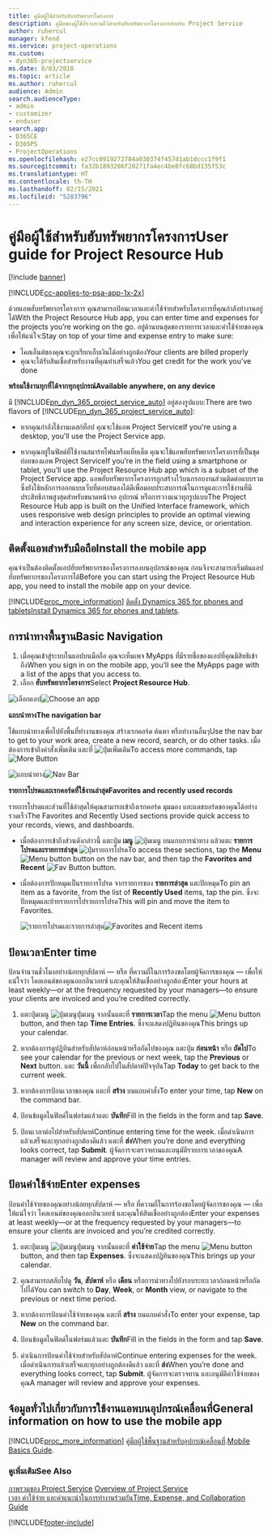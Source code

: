```yaml
---
title: คู่มือผู้ใช้สำหรับฮับทรัพยากรโครงการ
description: คู่มือของผู้ใช้ที่รวบรวมไว้สำหรับฮับทรัพยากรโครงการสำหรับ Project Service
author: ruhercul
manager: kfend
ms.service: project-operations
ms.custom:
- dyn365-projectservice
ms.date: 8/03/2018
ms.topic: article
ms.author: ruhercul
audience: Admin
search.audienceType:
- admin
- customizer
- enduser
search.app:
- D365CE
- D365PS
- ProjectOperations
ms.openlocfilehash: e27cc0919272784a030374f457d1ab1dccc1f9f1
ms.sourcegitcommit: fa32b1893286f20271fa4ec4be8fc68bd135f53c
ms.translationtype: HT
ms.contentlocale: th-TH
ms.lasthandoff: 02/15/2021
ms.locfileid: "5283796"
---
```

# <a name="user-guide-for-project-resource-hub"></a><span data-ttu-id="7b152-103">คู่มือผู้ใช้สำหรับฮับทรัพยากรโครงการ</span><span class="sxs-lookup"><span data-stu-id="7b152-103">User guide for Project Resource Hub</span></span>

[!include [banner](../includes/psa-now-project-operations.md)]

[!INCLUDE[cc-applies-to-psa-app-1x-2x](../includes/cc-applies-to-psa-app-1x-2x.md)]

<span data-ttu-id="7b152-104">ด้วยแอพฮับทรัพยากรโครงการ คุณสามารถป้อนเวลาและค่าใช้จ่ายสำหรับโครงการที่คุณกำลังทำงานอยู่ได้</span><span class="sxs-lookup"><span data-stu-id="7b152-104">With the Project Resource Hub app, you can enter time and expenses for the projects you’re working on the go.</span></span> <span data-ttu-id="7b152-105">อยู่ด้านบนสุดของรายการเวลาและค่าใช้จ่ายของคุณเพื่อให้แน่ใจ:</span><span class="sxs-lookup"><span data-stu-id="7b152-105">Stay on top of your time and expense entry to make sure:</span></span>

- <span data-ttu-id="7b152-106">ไคลเอ็นต์ของคุณจะถูกเรียกเก็บเงินได้อย่างถูกต้อง</span><span class="sxs-lookup"><span data-stu-id="7b152-106">Your clients are billed properly</span></span>
- <span data-ttu-id="7b152-107">คุณจะได้รับสินเชื่อสำหรับงานที่คุณทำเสร็จแล้ว</span><span class="sxs-lookup"><span data-stu-id="7b152-107">You get credit for the work you’ve done</span></span>

<span data-ttu-id="7b152-108">**พร้อมใช้งานทุกที่ได้จากทุกอุปกรณ์**</span><span class="sxs-lookup"><span data-stu-id="7b152-108">**Available anywhere, on any device**</span></span>

<span data-ttu-id="7b152-109">มี [!INCLUDE[pn_dyn_365_project_service_auto](../includes/pn-dyn-365-project-service-auto.md)] อยู่สองรูปแบบ:</span><span class="sxs-lookup"><span data-stu-id="7b152-109">There are two flavors of [!INCLUDE[pn_dyn_365_project_service_auto](../includes/pn-dyn-365-project-service-auto.md)]:</span></span> 

- <span data-ttu-id="7b152-110">หากคุณกำลังใช้งานเดสก์ท็อป คุณจะใช้แอพ Project Service</span><span class="sxs-lookup"><span data-stu-id="7b152-110">If you're using a desktop, you'll use the Project Service app.</span></span> 

- <span data-ttu-id="7b152-111">หากคุณอยู่ในฟิลด์ที่ใช้งานสมาร์ทโฟนหรือแท็บเล็ต คุณจะใช้แอพฮับทรัพยากรโครงการที่เป็นชุดย่อยของแอพ Project Service</span><span class="sxs-lookup"><span data-stu-id="7b152-111">If you’re in the field using a smartphone or tablet, you’ll use the Project Resource Hub app which is a subset of the Project Service  app.</span></span> <span data-ttu-id="7b152-112">แอพฮับทรัพยากรโครงการถูกสร้างไว้บนกรอบงานส่วนติดต่อแบบรวม ซึ่งยังใช้หลักการออกแบบเว็บที่ตอบสนองได้ดีเพื่อมอบประสบการณ์ในการดูและการใช้งานที่มีประสิทธิภาพสูงสุดสำหรับขนาดหน้าจอ อุปกรณ์ หรือการวางแนวทุกรูปแบบ</span><span class="sxs-lookup"><span data-stu-id="7b152-112">The Project Resource Hub app is built on the Unified Interface framework, which uses responsive web design principles to provide an optimal viewing and interaction experience for any screen size, device, or orientation.</span></span> 


## <a name="install-the-mobile-app"></a><span data-ttu-id="7b152-113">ติดตั้งแอพสำหรับมือถือ</span><span class="sxs-lookup"><span data-stu-id="7b152-113">Install the mobile app</span></span>
<span data-ttu-id="7b152-114">คุณจำเป็นต้องติดตั้งแอปฮับทรัพยากรของโครงการลงบนอุปกรณ์ของคุณ ก่อนจึงจะสามารถเริ่มต้นแอปฮับทรัพยากรของโครงการได้</span><span class="sxs-lookup"><span data-stu-id="7b152-114">Before you can start using the Project Resource Hub app, you need to install the mobile app on your device.</span></span> 

[!INCLUDE[proc_more_information](../includes/proc-more-information.md)] <span data-ttu-id="7b152-115">[ติดตั้ง Dynamics 365 for phones and tablets](https://docs.microsoft.com/dynamics365/mobile-app/install-dynamics-365-for-phones-and-tablets)</span><span class="sxs-lookup"><span data-stu-id="7b152-115">[Install Dynamics 365 for phones and tablets](https://docs.microsoft.com/dynamics365/mobile-app/install-dynamics-365-for-phones-and-tablets).</span></span>

## <a name="basic-navigation"></a><span data-ttu-id="7b152-116">การนำทางพื้นฐาน</span><span class="sxs-lookup"><span data-stu-id="7b152-116">Basic Navigation</span></span>
1.  <span data-ttu-id="7b152-117">เมื่อคุณเข้าสู่ระบบในแอปบนมือถือ คุณจะเห็นเพจ MyApps ที่มีรายชื่อของแอปที่คุณมีสิทธิเข้าถึง</span><span class="sxs-lookup"><span data-stu-id="7b152-117">When you sign in on the mobile app, you’ll see the MyApps page with a list of the apps that you access to.</span></span> 
2.  <span data-ttu-id="7b152-118">เลือก **ฮับทรัพยากรโครงการ**</span><span class="sxs-lookup"><span data-stu-id="7b152-118">Select **Project Resource Hub**.</span></span>

<span data-ttu-id="7b152-119">![เลือกแอป](media/chooseApp_1.png "เลือกแอป")</span><span class="sxs-lookup"><span data-stu-id="7b152-119">![Choose an app](media/chooseApp_1.png "Choose an app")</span></span>

<span data-ttu-id="7b152-120">**แถบนำทาง**</span><span class="sxs-lookup"><span data-stu-id="7b152-120">**The navigation bar**</span></span>

<span data-ttu-id="7b152-121">ใช้แถบนำทางเพื่อไปยังพื้นที่ทำงานของคุณ สร้างเรกคอร์ด ค้นหา หรือทำงานอื่นๆ</span><span class="sxs-lookup"><span data-stu-id="7b152-121">Use the nav bar to get to your work area, create a new record, search, or do other tasks.</span></span> <span data-ttu-id="7b152-122">เมื่อต้องการเข้าถึงคำสั่งเพิ่มเติม แตะที่ ![ปุ่มเพิ่มเติม](media/MoreButton.png "ปุ่มเพิ่มเติม")</span><span class="sxs-lookup"><span data-stu-id="7b152-122">To access more commands, tap ![More Button](media/MoreButton.png "More Button")</span></span>

<span data-ttu-id="7b152-123">![แถบนำทาง](media/NavBar_2.png "แถบนำทาง")</span><span class="sxs-lookup"><span data-stu-id="7b152-123">![Nav Bar](media/NavBar_2.png "Nav Bar")</span></span>

<span data-ttu-id="7b152-124">**รายการโปรดและเรกคอร์ดที่ใช้งานล่าสุด**</span><span class="sxs-lookup"><span data-stu-id="7b152-124">**Favorites and recently used records**</span></span>

<span data-ttu-id="7b152-125">รายการโปรดและส่วนที่ใช้ล่าสุดให้คุณสามารถเข้าถึงเรกคอร์ด มุมมอง และแดชบอร์ดของคุณได้อย่างรวดเร็ว</span><span class="sxs-lookup"><span data-stu-id="7b152-125">The Favorites and Recently Used sections provide quick access to your records, views, and dashboards.</span></span> 

- <span data-ttu-id="7b152-126">เมื่อต้องการเข้าถึงส่วนดังกล่าวนี้ แตะปุ่ม **เมนู** ![ปุ่มเมนู](media/MenuButton.png "ปุ่มเมนู") บนแถบการนำทาง แล้วแตะ **รายการโปรดและรายการล่าสุด** ![ปุ่มรายการโปรด](media/FavButton.png "ปุ่มรายการโปรด")</span><span class="sxs-lookup"><span data-stu-id="7b152-126">To access these sections, tap the **Menu** ![Menu button](media/MenuButton.png "Menu button") button on the nav bar, and then tap the **Favorites and Recent** ![Fav Button](media/FavButton.png "Fav Button") button.</span></span>

- <span data-ttu-id="7b152-127">เมื่อต้องการปักหมุดเป็นรายการโปรด จากรายการของ **รายการล่าสุด** แตะปักหมุด</span><span class="sxs-lookup"><span data-stu-id="7b152-127">To pin an item as a favorite, from the list of **Recently Used** items, tap the pin.</span></span> <span data-ttu-id="7b152-128">ซึ่งจะปักหมุดและย้ายรายการไปรายการโปรด</span><span class="sxs-lookup"><span data-stu-id="7b152-128">This will pin and move the item to Favorites.</span></span>

  <span data-ttu-id="7b152-129">![รายการโปรดและรายการล่าสุด](media/Favs_3.png "รายการโปรดและรายการล่าสุด")</span><span class="sxs-lookup"><span data-stu-id="7b152-129">![Favorites and Recent items](media/Favs_3.png "Favorites and Recent items")</span></span>
 
## <a name="enter-time"></a><span data-ttu-id="7b152-130">ป้อนเวลา</span><span class="sxs-lookup"><span data-stu-id="7b152-130">Enter time</span></span>
<span data-ttu-id="7b152-131">ป้อนจำนวนชั่วโมงอย่างน้อยทุกสัปดาห์ — หรือ ที่ความถี่ในการร้องขอโดยผู้จัดการของคุณ — เพื่อให้แน่ใจว่า ไคลเอนต์ของคุณออกอินวอยซ์ และคุณให้สินเชื่ออย่างถูกต้อง</span><span class="sxs-lookup"><span data-stu-id="7b152-131">Enter your hours at least weekly—or at the frequency requested by your managers—to ensure your clients are invoiced and you’re credited correctly.</span></span>

1. <span data-ttu-id="7b152-132">แตะปุ่มเมนู ![ปุ่มเมนูปุ่มเมนู](media/MenuButton.png "ปุ่มเมนู") จากนั้นแตะที่ **รายการเวลา**</span><span class="sxs-lookup"><span data-stu-id="7b152-132">Tap the menu ![Menu button](media/MenuButton.png "Menu button") button, and then tap **Time Entries**.</span></span> <span data-ttu-id="7b152-133">ซึ่งจะแสดงปฏิทินของคุณ</span><span class="sxs-lookup"><span data-stu-id="7b152-133">This brings up your calendar.</span></span>

2. <span data-ttu-id="7b152-134">หากต้องการดูปฏิทินสำหรับสัปดาห์ก่อนหน้าหรือถัดไปของคุณ แตะปุ่ม **ก่อนหน้า** หรือ **ถัดไป**</span><span class="sxs-lookup"><span data-stu-id="7b152-134">To see your calendar for the previous or next week, tap the **Previous** or **Next** button.</span></span> <span data-ttu-id="7b152-135">แตะ **วันนี้** เพื่อกลับไปในสัปดาห์ปัจจุบัน</span><span class="sxs-lookup"><span data-stu-id="7b152-135">Tap **Today** to get back to the current week.</span></span>

3. <span data-ttu-id="7b152-136">หากต้องการป้อนเวลาของคุณ แตะที่ **สร้าง** บนแถบคำสั่ง</span><span class="sxs-lookup"><span data-stu-id="7b152-136">To enter your time, tap **New** on the command bar.</span></span> 

4. <span data-ttu-id="7b152-137">ป้อนข้อมูลในฟิลด์ในฟอร์มแล้วแตะ **บันทึก**</span><span class="sxs-lookup"><span data-stu-id="7b152-137">Fill in the fields in the form and tap **Save**.</span></span>

5. <span data-ttu-id="7b152-138">ป้อนเวลาต่อไปสำหรับสัปดาห์</span><span class="sxs-lookup"><span data-stu-id="7b152-138">Continue entering time for the week.</span></span> <span data-ttu-id="7b152-139">เมื่อดำเนินการแล้วเสร็จและทุกอย่างถูกต้องดีแล้ว แตะที่ **ส่ง**</span><span class="sxs-lookup"><span data-stu-id="7b152-139">When you’re done and everything looks correct, tap **Submit**.</span></span> <span data-ttu-id="7b152-140">ผู้จัดการจะตรวจทานและอนุมัติรายการเวลาของคุณ</span><span class="sxs-lookup"><span data-stu-id="7b152-140">A manager will review and approve your time entries.</span></span>

## <a name="enter-expenses"></a><span data-ttu-id="7b152-141">ป้อนค่าใช้จ่าย</span><span class="sxs-lookup"><span data-stu-id="7b152-141">Enter expenses</span></span> 
<span data-ttu-id="7b152-142">ป้อนค่าใช้จ่ายของคุณอย่างน้อยทุกสัปดาห์ — หรือ ที่ความถี่ในการร้องขอโดยผู้จัดการของคุณ — เพื่อให้แน่ใจว่า ไคลเอนต์ของคุณออกอินวอยซ์ และคุณให้สินเชื่ออย่างถูกต้อง</span><span class="sxs-lookup"><span data-stu-id="7b152-142">Enter your expenses at least weekly—or at the frequency requested by your managers—to ensure your clients are invoiced and you’re credited correctly.</span></span>

1. <span data-ttu-id="7b152-143">แตะปุ่มเมนู ![ปุ่มเมนูปุ่มเมนู](media/MenuButton.png "ปุ่มเมนู") จากนั้นแตะที่ **ค่าใช้จ่าย**</span><span class="sxs-lookup"><span data-stu-id="7b152-143">Tap the menu ![Menu button](media/MenuButton.png "Menu button") button, and then tap **Expenses**.</span></span> <span data-ttu-id="7b152-144">ซึ่งจะแสดงปฏิทินของคุณ</span><span class="sxs-lookup"><span data-stu-id="7b152-144">This brings up your calendar.</span></span>

2. <span data-ttu-id="7b152-145">คุณสามารถสลับไปดู **วัน**, **สัปดาห์** หรือ **เดือน** หรือการนำทางไปยังรอบระยะเวลาก่อนหน้าหรือถัดไปได้</span><span class="sxs-lookup"><span data-stu-id="7b152-145">You can switch to **Day**, **Week**, or **Month** view, or navigate to the previous or next time period.</span></span> 

3. <span data-ttu-id="7b152-146">หากต้องการป้อนค่าใช้จ่ายของคุณ แตะที่ **สร้าง** บนแถบคำสั่ง</span><span class="sxs-lookup"><span data-stu-id="7b152-146">To enter your expense, tap **New** on the command bar.</span></span> 

4. <span data-ttu-id="7b152-147">ป้อนข้อมูลในฟิลด์ในฟอร์มแล้วแตะ **บันทึก**</span><span class="sxs-lookup"><span data-stu-id="7b152-147">Fill in the fields in the form and tap **Save**.</span></span>

5. <span data-ttu-id="7b152-148">ดำเนินการป้อนค่าใช้จ่ายสำหรับสัปดาห์</span><span class="sxs-lookup"><span data-stu-id="7b152-148">Continue entering expenses for the week.</span></span> <span data-ttu-id="7b152-149">เมื่อดำเนินการแล้วเสร็จและทุกอย่างถูกต้องดีแล้ว แตะที่ **ส่ง**</span><span class="sxs-lookup"><span data-stu-id="7b152-149">When you’re done and everything looks correct, tap **Submit**.</span></span> <span data-ttu-id="7b152-150">ผู้จัดการจะตรวจทาน และอนุมัติค่าใช้จ่ายของคุณ</span><span class="sxs-lookup"><span data-stu-id="7b152-150">A manager will review and approve your expenses.</span></span>

## <a name="general-information-on-how-to-use-the-mobile-app"></a><span data-ttu-id="7b152-151">จ้อมูลทั่วไปเกี่ยวกับการใช้งานแอพบนอุปกรณ์เคลื่อนที่</span><span class="sxs-lookup"><span data-stu-id="7b152-151">General information on how to use the mobile app</span></span> 
[!INCLUDE[proc_more_information](../includes/proc-more-information.md)] <span data-ttu-id="7b152-152">[คู่มือผู้ใช้พื้นฐานสำหรับอุปกรณ์เคลื่อนที่](https://docs.microsoft.com/dynamics365/mobile-app/dynamics-365-phones-tablets-users-guide).</span><span class="sxs-lookup"><span data-stu-id="7b152-152">[Mobile Basics Guide](https://docs.microsoft.com/dynamics365/mobile-app/dynamics-365-phones-tablets-users-guide).</span></span>

### <a name="see-also"></a><span data-ttu-id="7b152-153">ดูเพิ่มเติม</span><span class="sxs-lookup"><span data-stu-id="7b152-153">See Also</span></span>  
 <span data-ttu-id="7b152-154">[ภาพรวมของ Project Service](../psa/overview.md) </span><span class="sxs-lookup"><span data-stu-id="7b152-154">[Overview of Project Service](../psa/overview.md) </span></span>  
 [<span data-ttu-id="7b152-155">เวลา ค่าใช้จ่าย และคำแนะนำในการทำงานร่วมกัน</span><span class="sxs-lookup"><span data-stu-id="7b152-155">Time, Expense, and Collaboration Guide</span></span>](../psa/time-expense-collaboration-guide.md)   
 


[!INCLUDE[footer-include](../includes/footer-banner.md)]